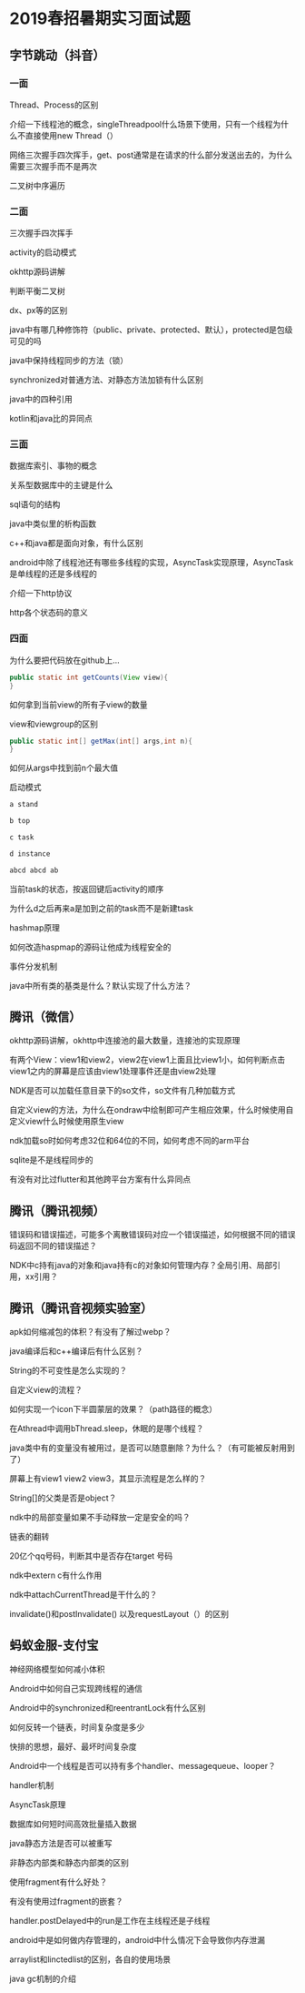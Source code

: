 # 2019春招暑期实习面试题

## 字节跳动（抖音）

### 一面

Thread、Process的区别

介绍一下线程池的概念，singleThreadpool什么场景下使用，只有一个线程为什么不直接使用new Thread（）

网络三次握手四次挥手，get、post通常是在请求的什么部分发送出去的，为什么需要三次握手而不是两次

二叉树中序遍历

### 二面

三次握手四次挥手

activity的启动模式

okhttp源码讲解

判断平衡二叉树

dx、px等的区别

java中有哪几种修饰符（public、private、protected、默认），protected是包级可见的吗

java中保持线程同步的方法（锁）

synchronized对普通方法、对静态方法加锁有什么区别

java中的四种引用

kotlin和java比的异同点

### 三面

数据库索引、事物的概念

关系型数据库中的主键是什么

sql语句的结构

java中类似里的析构函数

c++和java都是面向对象，有什么区别

android中除了线程池还有哪些多线程的实现，AsyncTask实现原理，AsyncTask是单线程的还是多线程的

介绍一下http协议

http各个状态码的意义

### 四面

为什么要把代码放在github上...

```java
public static int getCounts(View view){
}

```

如何拿到当前view的所有子view的数量

view和viewgroup的区别

```java
public static int[] getMax(int[] args,int n){
}

```

如何从args中找到前n个最大值

启动模式

```c
a stand

b top 

c task

d instance

abcd abcd ab

```

当前task的状态，按返回键后activity的顺序

为什么d之后再来a是加到之前的task而不是新建task

hashmap原理

如何改造haspmap的源码让他成为线程安全的

事件分发机制

java中所有类的基类是什么？默认实现了什么方法？

## 腾讯（微信）

okhttp源码讲解，okhttp中连接池的最大数量，连接池的实现原理

有两个View：view1和view2，view2在view1上面且比view1小，如何判断点击view1之内的屏幕是应该由view1处理事件还是由view2处理

NDK是否可以加载任意目录下的so文件，so文件有几种加载方式

自定义view的方法，为什么在ondraw中绘制即可产生相应效果，什么时候使用自定义view什么时候使用原生view

ndk加载so时如何考虑32位和64位的不同，如何考虑不同的arm平台

sqlite是不是线程同步的

有没有对比过flutter和其他跨平台方案有什么异同点

## 腾讯（腾讯视频）

错误码和错误描述，可能多个离散错误码对应一个错误描述，如何根据不同的错误码返回不同的错误描述？

NDK中c持有java的对象和java持有c的对象如何管理内存？全局引用、局部引用，xx引用？

## 腾讯（腾讯音视频实验室）

apk如何缩减包的体积？有没有了解过webp？

java编译后和c++编译后有什么区别？

String的不可变性是怎么实现的？

自定义view的流程？

如何实现一个icon下半圆蒙层的效果？（path路径的概念）

在Athread中调用bThread.sleep，休眠的是哪个线程？

java类中有的变量没有被用过，是否可以随意删除？为什么？（有可能被反射用到了）

屏幕上有view1 view2 view3，其显示流程是怎么样的？

String[]的父类是否是object？

ndk中的局部变量如果不手动释放一定是安全的吗？

链表的翻转

20亿个qq号码，判断其中是否存在target 号码

ndk中extern c有什么作用

ndk中attachCurrentThread是干什么的？

invalidate()和postInvalidate() 以及requestLayout（）的区别

## 蚂蚁金服-支付宝

神经网络模型如何减小体积

Android中如何自己实现跨线程的通信

Android中的synchronized和reentrantLock有什么区别

如何反转一个链表，时间复杂度是多少

快排的思想，最好、最坏时间复杂度

Android中一个线程是否可以持有多个handler、messagequeue、looper？

handler机制

AsyncTask原理

数据库如何短时间高效批量插入数据

java静态方法是否可以被重写

非静态内部类和静态内部类的区别

使用fragment有什么好处？

有没有使用过fragment的嵌套？

handler.postDelayed中的run是工作在主线程还是子线程

android中是如何做内存管理的，android中什么情况下会导致你内存泄漏

arraylist和linctedlist的区别，各自的使用场景

java gc机制的介绍

